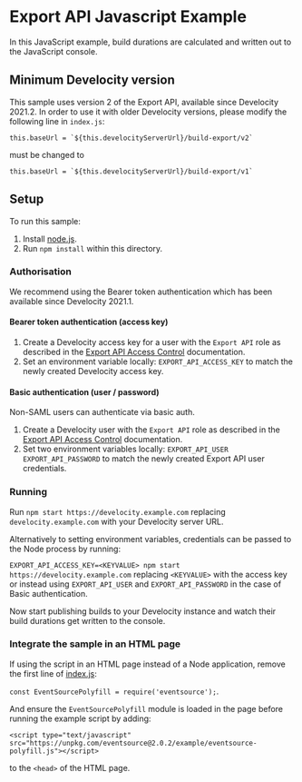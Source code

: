 # Export API Javascript Example

In this JavaScript example, build durations are calculated and written out to the JavaScript console.

## Minimum Develocity version

This sample uses version 2 of the Export API, available since Develocity 2021.2.
In order to use it with older Develocity versions, please modify the following line in `index.js`:
```
this.baseUrl = `${this.develocityServerUrl}/build-export/v2`
```
must be changed to
```
this.baseUrl = `${this.develocityServerUrl}/build-export/v1`
```

## Setup

To run this sample:

1. Install [node.js].
2. Run `npm install` within this directory.

### Authorisation

We recommend using the Bearer token authentication which has been available since Develocity 2021.1.

#### Bearer token authentication (access key)

1. Create a Develocity access key for a user with the `Export API` role as described in the [Export API Access Control] documentation.
2. Set an environment variable locally: `EXPORT_API_ACCESS_KEY` to match the newly created Develocity access key.

#### Basic authentication (user / password)

Non-SAML users can authenticate via basic auth.

1. Create a Develocity user with the `Export API` role as described in the [Export API Access Control] documentation.
2. Set two environment variables locally: `EXPORT_API_USER` `EXPORT_API_PASSWORD` to match the newly created Export API user credentials.

### Running

Run `npm start https://develocity.example.com` replacing `develocity.example.com` with your Develocity server URL.

Alternatively to setting environment variables, credentials can be passed to the Node process by running:

``` EXPORT_API_ACCESS_KEY=<KEYVALUE> npm start https://develocity.example.com ``` replacing `<KEYVALUE>` with the access key or instead using `EXPORT_API_USER` and `EXPORT_API_PASSWORD` in the case of Basic authentication.

Now start publishing builds to your Develocity instance and watch their build durations get written to the console.

### Integrate the sample in an HTML page

If using the script in an HTML page instead of a Node application, remove the first line of [index.js]:

```const EventSourcePolyfill = require('eventsource');```.

And ensure the `EventSourcePolyfill` module is loaded in the page before running the example script by adding:

```
<script type="text/javascript" src="https://unpkg.com/eventsource@2.0.2/example/eventsource-polyfill.js"></script>
```

to the `<head>` of the HTML page. 

[index.js]: index.js
[node.js]: https://nodejs.org/
[Export API Access Control]: https://docs.gradle.com/enterprise/export-api/#access_control

